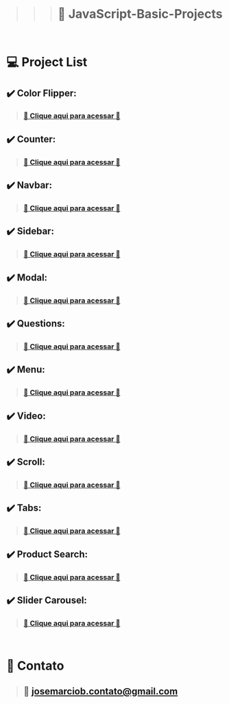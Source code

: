 > > > # 📒 JavaScript-Basic-Projects

<br>

# 💻 Project List

## ✔️ Color Flipper:

> ### [🔗 Clique aqui para acessar 🔗](https://josemarcio-color-flipper.netlify.app)

## ✔️ Counter:

> ### [🔗 Clique aqui para acessar 🔗](https://josemarcio-reviews.netlify.app)

## ✔️ Navbar:

> ### [🔗 Clique aqui para acessar 🔗](https://josemarcio-navbar.netlify.app)

## ✔️ Sidebar:

> ### [🔗 Clique aqui para acessar 🔗](https://josemarcio-sidebar.netlify.app)

## ✔️ Modal:

> ### [🔗 Clique aqui para acessar 🔗](https://josemarcio-modal.netlify.app)

## ✔️ Questions:

> ### [🔗 Clique aqui para acessar 🔗](https://josemarcio-questions.netlify.app)

## ✔️ Menu:

> ### [🔗 Clique aqui para acessar 🔗](https://josemarcio-menu.netlify.app)

## ✔️ Video:

> ### [🔗 Clique aqui para acessar 🔗](https://josemarcio-video.netlify.app)

## ✔️ Scroll:

> ### [🔗 Clique aqui para acessar 🔗](https://josemarcio-scroll.netlify.app)

## ✔️ Tabs:

> ### [🔗 Clique aqui para acessar 🔗](https://josemarcio-tabs.netlify.app)

## ✔️ Product Search:

> ### [🔗 Clique aqui para acessar 🔗](https://josemarcio-product-search.netlify.app)

## ✔️ Slider Carousel:

> ### [🔗 Clique aqui para acessar 🔗](https://josemarcio-slider-carousel.netlify.app)

<br>

# 💛 Contato

> ## 📧 josemarciob.contato@gmail.com
